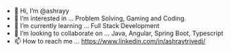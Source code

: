 - 👋 Hi, I’m @ashrayy
- 👀 I’m interested in ... Problem Solving, Gaming and Coding.
- 🌱 I’m currently learning ... Full Stack Development
- 💞️ I’m looking to collaborate on ... Java, Angular, Spring Boot, Typescript
- 📫 How to reach me ... https://www.linkedin.com/in/ashraytrivedi/

<!---
ashrayy/ashrayy is a ✨ special ✨ repository because its `README.md` (this file) appears on your GitHub profile.
You can click the Preview link to take a look at your changes.
--->
